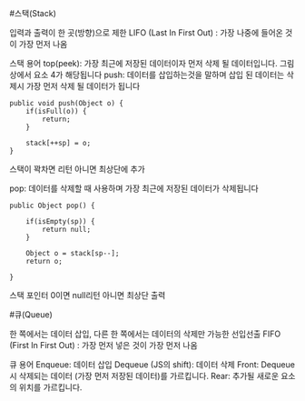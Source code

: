 #스택(Stack)

입력과 출력이 한 곳(방향)으로 제한
LIFO (Last In First Out) : 가장 나중에 들어온 것이 가장 먼저 나옴
                                                                                                                                                        
스택 용어
top(peek): 가장 최근에 저장된 데이터이자 먼저 삭제 될 데이터입니다. 그림상에서 요소 4가 해당됩니다
push: 데이터를 삽입하는것을 말하며 삽입 된 데이터는 삭제시 가장 먼저 삭제 될 데이터가 됩니다
``` 
public void push(Object o) {
    if(isFull(o)) {
        return;
    }
    
    stack[++sp] = o;
}
```
스택이 꽉차면 리턴
아니면 최상단에 추가

pop: 데이터를 삭제할 때 사용하며 가장 최근에 저장된 데이터가 삭제됩니다
``` 
public Object pop() {
    
    if(isEmpty(sp)) {
        return null;
    }
    
    Object o = stack[sp--];
    return o;
    
}
``` 
스택 포인터 0이면 null리턴
아니면 최상단 출력



#큐(Queue)  

한 쪽에서는 데이터 삽입, 다른 한 쪽에서는 데이터의 삭제만 가능한 선입선출
FIFO (First In First Out) : 가장 먼저 넣은 것이 가장 먼저 나옴

큐 용어
Enqueue: 데이터 삽입
Dequeue (JS의 shift): 데이터 삭제
Front: Dequeue시 삭제되는 데이터 (가장 먼저 저장된 데이터)를 가르킵니다.
Rear: 추가될 새로운 요소의 위치를 가르킵니다.



